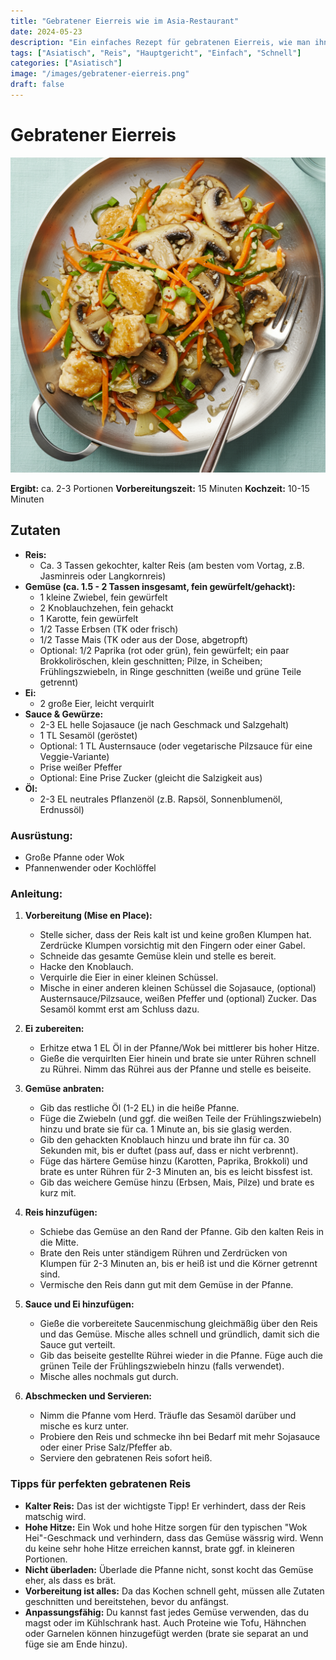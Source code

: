 ```yaml
---
title: "Gebratener Eierreis wie im Asia-Restaurant"
date: 2024-05-23
description: "Ein einfaches Rezept für gebratenen Eierreis, wie man ihn aus dem Asia-Restaurant kennt. Schnell zubereitet und sehr lecker."
tags: ["Asiatisch", "Reis", "Hauptgericht", "Einfach", "Schnell"]
categories: ["Asiatisch"]
image: "/images/gebratener-eierreis.png"
draft: false
---
```

# Gebratener Eierreis

![Gebratener Eierreis](/images/gebratener-eierreis.png)

**Ergibt:** ca. 2-3 Portionen
**Vorbereitungszeit:** 15 Minuten
**Kochzeit:** 10-15 Minuten

## Zutaten

* **Reis:**
  * Ca. 3 Tassen gekochter, kalter Reis (am besten vom Vortag, z.B. Jasminreis oder Langkornreis)
* **Gemüse (ca. 1.5 - 2 Tassen insgesamt, fein gewürfelt/gehackt):**
  * 1 kleine Zwiebel, fein gewürfelt
  * 2 Knoblauchzehen, fein gehackt
  * 1 Karotte, fein gewürfelt
  * 1/2 Tasse Erbsen (TK oder frisch)
  * 1/2 Tasse Mais (TK oder aus der Dose, abgetropft)
  * Optional: 1/2 Paprika (rot oder grün), fein gewürfelt; ein paar Brokkoliröschen, klein geschnitten; Pilze, in Scheiben; Frühlingszwiebeln, in Ringe geschnitten (weiße und grüne Teile getrennt)
* **Ei:**
  * 2 große Eier, leicht verquirlt
* **Sauce & Gewürze:**
  * 2-3 EL helle Sojasauce (je nach Geschmack und Salzgehalt)
  * 1 TL Sesamöl (geröstet)
  * Optional: 1 TL Austernsauce (oder vegetarische Pilzsauce für eine Veggie-Variante)
  * Prise weißer Pfeffer
  * Optional: Eine Prise Zucker (gleicht die Salzigkeit aus)
* **Öl:**
  * 2-3 EL neutrales Pflanzenöl (z.B. Rapsöl, Sonnenblumenöl, Erdnussöl)

### Ausrüstung:

* Große Pfanne oder Wok
* Pfannenwender oder Kochlöffel

### Anleitung:

1. **Vorbereitung (Mise en Place):**
    * Stelle sicher, dass der Reis kalt ist und keine großen Klumpen hat. Zerdrücke Klumpen vorsichtig mit den Fingern oder einer Gabel.
    * Schneide das gesamte Gemüse klein und stelle es bereit.
    * Hacke den Knoblauch.
    * Verquirle die Eier in einer kleinen Schüssel.
    * Mische in einer anderen kleinen Schüssel die Sojasauce, (optional) Austernsauce/Pilzsauce, weißen Pfeffer und (optional) Zucker. Das Sesamöl kommt erst am Schluss dazu.

2. **Ei zubereiten:**
    * Erhitze etwa 1 EL Öl in der Pfanne/Wok bei mittlerer bis hoher Hitze.
    * Gieße die verquirlten Eier hinein und brate sie unter Rühren schnell zu Rührei. Nimm das Rührei aus der Pfanne und stelle es beiseite.

3. **Gemüse anbraten:**
    * Gib das restliche Öl (1-2 EL) in die heiße Pfanne.
    * Füge die Zwiebeln (und ggf. die weißen Teile der Frühlingszwiebeln) hinzu und brate sie für ca. 1 Minute an, bis sie glasig werden.
    * Gib den gehackten Knoblauch hinzu und brate ihn für ca. 30 Sekunden mit, bis er duftet (pass auf, dass er nicht verbrennt).
    * Füge das härtere Gemüse hinzu (Karotten, Paprika, Brokkoli) und brate es unter Rühren für 2-3 Minuten an, bis es leicht bissfest ist.
    * Gib das weichere Gemüse hinzu (Erbsen, Mais, Pilze) und brate es kurz mit.

4. **Reis hinzufügen:**
    * Schiebe das Gemüse an den Rand der Pfanne. Gib den kalten Reis in die Mitte.
    * Brate den Reis unter ständigem Rühren und Zerdrücken von Klumpen für 2-3 Minuten an, bis er heiß ist und die Körner getrennt sind.
    * Vermische den Reis dann gut mit dem Gemüse in der Pfanne.

5. **Sauce und Ei hinzufügen:**
    * Gieße die vorbereitete Saucenmischung gleichmäßig über den Reis und das Gemüse. Mische alles schnell und gründlich, damit sich die Sauce gut verteilt.
    * Gib das beiseite gestellte Rührei wieder in die Pfanne. Füge auch die grünen Teile der Frühlingszwiebeln hinzu (falls verwendet).
    * Mische alles nochmals gut durch.

6. **Abschmecken und Servieren:**
    * Nimm die Pfanne vom Herd. Träufle das Sesamöl darüber und mische es kurz unter.
    * Probiere den Reis und schmecke ihn bei Bedarf mit mehr Sojasauce oder einer Prise Salz/Pfeffer ab.
    * Serviere den gebratenen Reis sofort heiß.

### Tipps für perfekten gebratenen Reis

* **Kalter Reis:** Das ist der wichtigste Tipp! Er verhindert, dass der Reis matschig wird.
* **Hohe Hitze:** Ein Wok und hohe Hitze sorgen für den typischen "Wok Hei"-Geschmack und verhindern, dass das Gemüse wässrig wird. Wenn du keine sehr hohe Hitze erreichen kannst, brate ggf. in kleineren Portionen.
* **Nicht überladen:** Überlade die Pfanne nicht, sonst kocht das Gemüse eher, als dass es brät.
* **Vorbereitung ist alles:** Da das Kochen schnell geht, müssen alle Zutaten geschnitten und bereitstehen, bevor du anfängst.
* **Anpassungsfähig:** Du kannst fast jedes Gemüse verwenden, das du magst oder im Kühlschrank hast. Auch Proteine wie Tofu, Hähnchen oder Garnelen können hinzugefügt werden (brate sie separat an und füge sie am Ende hinzu).
